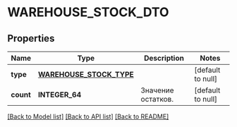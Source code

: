 # WAREHOUSE_STOCK_DTO

## Properties
Name | Type | Description | Notes
------------ | ------------- | ------------- | -------------
**type** | [**WAREHOUSE_STOCK_TYPE**](WarehouseStockType.md) |  | [default to null]
**count** | **INTEGER_64** | Значение остатков. | [default to null]

[[Back to Model list]](../README.md#documentation-for-models) [[Back to API list]](../README.md#documentation-for-api-endpoints) [[Back to README]](../README.md)


